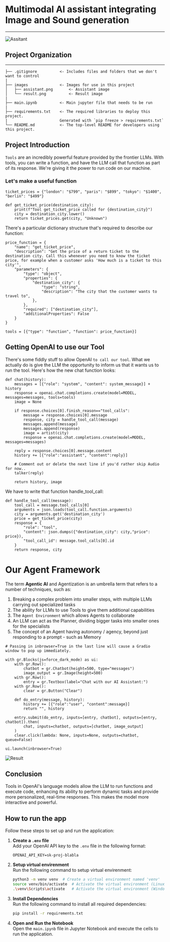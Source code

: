 # Multimodal AI assistant integrating Image and Sound generation
***

![Assitant](https://github.com/MihranD/Airline-AI-Assistant/blob/main/images/assistant.png)

## Project Organization
----------------------------------------------------------------------------------------------
    ├── .gitignore          <- Includes files and folders that we don't want to control
    |
    ├── images              <- Images for use in this project
    │   ├── assistant.png       <- Assistant image
    │   └── result.png          <- Result image
    |
    ├── main.ipynb          <- Main jupyter file that needs to be run
    |
    ├── requirements.txt    <- The required libraries to deploy this project. 
    |                       Generated with `pip freeze > requirements.txt`
    └── README.md           <- The top-level README for developers using this project.

## Project Introduction

`Tools` are an incredibly powerful feature provided by the frontier LLMs.
With tools, you can write a function, and have the LLM call that function as part of its response.
We're giving it the power to run code on our machine.

### Let's make a useful function

```
ticket_prices = {"london": "$799", "paris": "$899", "tokyo": "$1400", "berlin": "$499"}

def get_ticket_price(destination_city):
    print(f"Tool get_ticket_price called for {destination_city}")
    city = destination_city.lower()
    return ticket_prices.get(city, "Unknown")
```

There's a particular dictionary structure that's required to describe our function:

```
price_function = {
    "name": "get_ticket_price",
    "description": "Get the price of a return ticket to the destination city. Call this whenever you need to know the ticket price, for example when a customer asks 'How much is a ticket to this city'",
    "parameters": {
        "type": "object",
        "properties": {
            "destination_city": {
                "type": "string",
                "description": "The city that the customer wants to travel to",
            },
        },
        "required": ["destination_city"],
        "additionalProperties": False
    }
}
```

```
tools = [{"type": "function", "function": price_function}]
```

## Getting OpenAI to use our Tool

There's some fiddly stuff to allow OpenAI `to call our tool`.
What we actually do is give the LLM the opportunity to inform us that it wants us to run the tool.
Here's how the new chat function looks:

```
def chat(history):
    messages = [{"role": "system", "content": system_message}] + history
    response = openai.chat.completions.create(model=MODEL, messages=messages, tools=tools)
    image = None
    
    if response.choices[0].finish_reason=="tool_calls":
        message = response.choices[0].message
        response, city = handle_tool_call(message)
        messages.append(message)
        messages.append(response)
        image = artist(city)
        response = openai.chat.completions.create(model=MODEL, messages=messages)
        
    reply = response.choices[0].message.content
    history += [{"role":"assistant", "content":reply}]

    # Comment out or delete the next line if you'd rather skip Audio for now..
    talker(reply)
    
    return history, image
```

We have to write that function handle_tool_call:

```
def handle_tool_call(message):
    tool_call = message.tool_calls[0]
    arguments = json.loads(tool_call.function.arguments)
    city = arguments.get('destination_city')
    price = get_ticket_price(city)
    response = {
        "role": "tool",
        "content": json.dumps({"destination_city": city,"price": price}),
        "tool_call_id": message.tool_calls[0].id
    }
    return response, city
```

# Our Agent Framework

The term **Agentic AI** and Agentization is an umbrella term that refers to a number of techniques, such as:

1. Breaking a complex problem into smaller steps, with multiple LLMs carrying out specialized tasks
2. The ability for LLMs to use Tools to give them additional capabilities
3. The `Agent Environment` which allows Agents to collaborate
4. An LLM can act as the Planner, dividing bigger tasks into smaller ones for the specialists
5. The concept of an Agent having autonomy / agency, beyond just responding to a prompt - such as Memory

```
# Passing in inbrowser=True in the last line will cause a Gradio window to pop up immediately.

with gr.Blocks(js=force_dark_mode) as ui:
    with gr.Row():
        chatbot = gr.Chatbot(height=500, type="messages")
        image_output = gr.Image(height=500)
    with gr.Row():
        entry = gr.Textbox(label="Chat with our AI Assistant:")
    with gr.Row():
        clear = gr.Button("Clear")

    def do_entry(message, history):
        history += [{"role":"user", "content":message}]
        return "", history

    entry.submit(do_entry, inputs=[entry, chatbot], outputs=[entry, chatbot]).then(
        chat, inputs=chatbot, outputs=[chatbot, image_output]
    )
    clear.click(lambda: None, inputs=None, outputs=chatbot, queue=False)

ui.launch(inbrowser=True)
```
    
![Result](https://github.com/MihranD/Airline-AI-Assistant/blob/main/images/result.png)

## Conclusion

Tools in OpenAI's language models allow the LLM to run functions and execute code, enhancing its ability to perform dynamic tasks and provide more personalized, real-time responses. This makes the model more interactive and powerful.

## How to run the app

Follow these steps to set up and run the application:

1. **Create a `.env` file**  
   Add your OpenAI API key to the `.env` file in the following format:  
   ```plaintext
   OPENAI_API_KEY=sk-proj-blabla
   ```
   
2. **Setup virtual envirenment**  
   Run the following command to setup virtual envirenment:  
   ```bash
   python3 -m venv venv  # Create a virtual environment named 'venv'
   source venv/bin/activate  # Activate the virtual environment (Linux/Mac)'
   .\venv\Scripts\activate   # Activate the virtual environment (Windows)'
   ```

3. **Install Dependencies**  
   Run the following command to install all required dependencies:  
   ```bash
   pip install -r requirements.txt
   ```

4. **Open and Run the Notebook**  
   Open the `main.ipynb` file in Jupyter Notebook and execute the cells to run the application.

